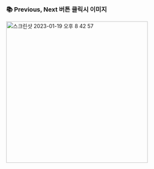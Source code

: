 ### 📚 Previous, Next 버튼 클릭시 이미지 

<img width="379" alt="스크린샷 2023-01-19 오후 8 42 57" src="https://user-images.githubusercontent.com/73929644/213449133-77963c99-c9b2-4887-a3dd-15c9effe5629.png">
